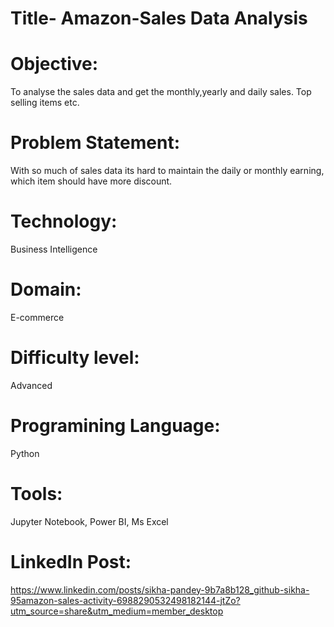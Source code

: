 # Title- Amazon-Sales Data Analysis
# Objective:
To analyse the sales data and get the monthly,yearly and daily sales. Top selling items etc.
# Problem Statement:
With so much of sales data its hard to maintain the daily or monthly earning, which item should have more discount.
# Technology:
Business Intelligence
# Domain:
E-commerce
# Difficulty level:
Advanced 
# Programining Language:
Python
# Tools:
Jupyter Notebook, Power BI, Ms Excel
# LinkedIn Post:
https://www.linkedin.com/posts/sikha-pandey-9b7a8b128_github-sikha-95amazon-sales-activity-6988290532498182144-jtZo?utm_source=share&utm_medium=member_desktop
